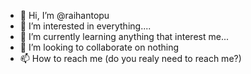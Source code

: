 - 👋 Hi, I’m @raihantopu
- 👀 I’m interested in everything....
- 🌱 I’m currently learning anything that interest me...
- 💞️ I’m looking to collaborate on nothing
- 📫 How to reach me (do you realy need to reach me?)

<!---
raihantopu/raihantopu is a ✨ special ✨ repository because its `README.md` (this file) appears on your GitHub profile.
You can click the Preview link to take a look at your changes.
--->
